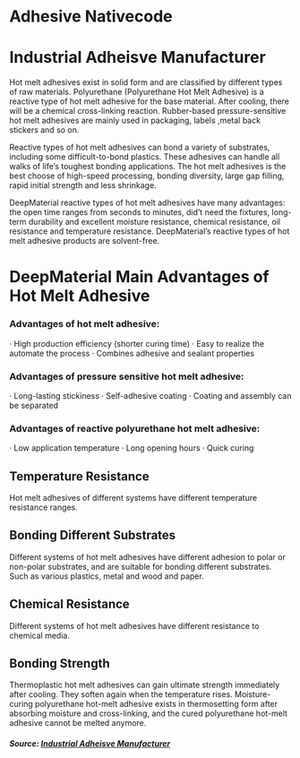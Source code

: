 # Adhesive Nativecode

# Industrial Adheisve Manufacturer

Hot melt adhesives exist in solid form and are classified by different types of raw materials. Polyurethane (Polyurethane Hot Melt Adhesive) is a reactive type of hot melt adhesive for the base material. After cooling, there will be a chemical cross-linking reaction. Rubber-based pressure-sensitive hot melt adhesives are mainly used in packaging, labels ,metal back stickers and so on.

Reactive types of hot melt adhesives can bond a variety of substrates, including some difficult-to-bond plastics. These adhesives can handle all walks of life’s toughest bonding applications. The hot melt adhesives is the best choose of high-speed processing, bonding diversity, large gap filling, rapid initial strength and less shrinkage.

DeepMaterial reactive types of hot melt adhesives have many advantages: the open time ranges from seconds to minutes, did’t need the fixtures, long-term durability and excellent moisture resistance, chemical resistance, oil resistance and temperature resistance. DeepMaterial’s reactive types of hot melt adhesive products are solvent-free.

# DeepMaterial Main Advantages of Hot Melt Adhesive

### Advantages of hot melt adhesive:
· High production efficiency (shorter curing time)
· Easy to realize the automate the process
· Combines adhesive and sealant properties

### Advantages of pressure sensitive hot melt adhesive:
· Long-lasting stickiness
· Self-adhesive coating
· Coating and assembly can be separated

### Advantages of reactive polyurethane hot melt adhesive:
· Low application temperature
· Long opening hours
· Quick curing

## Temperature Resistance
Hot melt adhesives of different systems have different temperature resistance ranges.

## Bonding Different Substrates
Different systems of hot melt adhesives have different adhesion to polar or non-polar substrates, and are suitable for bonding different substrates. Such as various plastics, metal and wood and paper.

## Chemical Resistance
Different systems of hot melt adhesives have different resistance to chemical media.

## Bonding Strength
Thermoplastic hot melt adhesives can gain ultimate strength immediately after cooling. They soften again when the temperature rises. Moisture-curing polyurethane hot-melt adhesive exists in thermosetting form after absorbing moisture and cross-linking, and the cured polyurethane hot-melt adhesive cannot be melted anymore.

##### Source: [Industrial Adheisve Manufacturer](https://www.adhesivesmanufacturer.com/)
